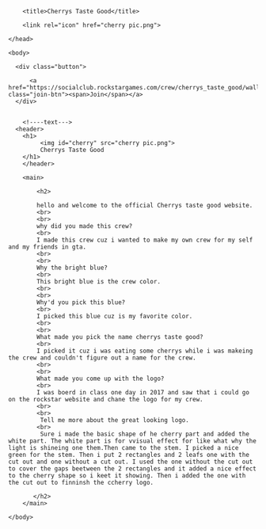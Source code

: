 <html>
    <head>
        <link rel="stylesheet" href="crew website.css">
        
<!---for tab stuff--->
        
        <title>Cherrys Taste Good</title> 
   
        <link rel="icon" href="cherry pic.png"> 
    
    </head>
    
<!--- text for website--->
    
    <body> 
        
<!---pics--->     
   
      <div class="button">  
          
          <a href="https://socialclub.rockstargames.com/crew/cherrys_taste_good/wall" class="join-btn"><span>Join</span></a>                            
      </div>        
        
        
        <!----text--->
      <header>  
        <h1>  
             <img id="cherry" src="cherry pic.png">
             Cherrys Taste Good
        </h1>           
        </header>

        <main>
       
            <h2>
            
            hello and welcome to the official Cherrys taste good website.
            <br>
            <br>
            why did you made this crew?
            <br>
            I made this crew cuz i wanted to make my own crew for my self and my friends in gta.    
            <br>
            <br>
            Why the bright blue?
            <br>
            This bright blue is the crew color.
            <br>
            <br>
            Why'd you pick this blue?
            <br>
            I picked this blue cuz is my favorite color.
            <br>
            <br>
            What made you pick the name cherrys taste good?
            <br>
            I picked it cuz i was eating some cherrys while i was makeing the crew and couldn't figure out a name for the crew.
            <br>
            <br>
            What made you come up with the logo?
            <br>
            I was boerd in class one day in 2017 and saw that i could go on the rockstar website and chane the logo for my crew.
            <br>
            <br>
             Tell me more about the great looking logo.
            <br>
             Sure i made the basic shape of he cherry part and added the white part. The white part is for vvisual effect for like what why the light is shineing one them.Then came to the stem. I picked a nice green for the stem. Then i put 2 rectangles and 2 leafs one with the cut out and one without a cut out. I used the one without the cut out to cover the gaps beetween the 2 rectangles and it added a nice effect to the cherry shape so i keet it showing. Then i added the one with the cut out to finninsh the ccherry logo.   
                
           </h2>     
        </main>
        
<!---end skript here--->   
<!--- <br> is the code for a line break --->
    
    </body>
</html>
